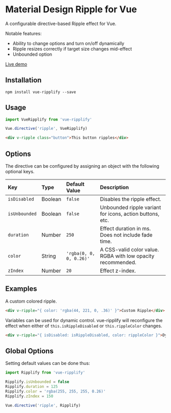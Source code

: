 
# Material Design Ripple for Vue

A configurable directive-based Ripple effect for Vue.

Notable features:

* Ability to change options and turn on/off dynamically
* Ripple resizes correctly if target size changes mid-effect
* Unbounded option

[Live demo](https://angelov-a.github.io/vue-ripplify/)

## Installation

```
npm install vue-ripplify --save
```


## Usage

```javascript
import VueRipplify from 'vue-ripplify'

Vue.directive('ripple', VueRipplify)
```
```html
<div v-ripple class="button">This button ripples</div>
```


## Options

The directive can be configured by assigning an object with the following optional keys.

| Key           | Type    | Default Value           | Description
| :------------ | :------ | :---------------------- | :--------------------------------------------------------- |
| `isDisabled`  | Boolean | `false`                 | Disables the ripple effect.                                |
| `isUnbounded` | Boolean | `false`                 | Unbounded ripple variant for icons, action buttons, etc.   |
| `duration`    | Number  | `250`                   | Effect duration in ms. Does not include fade time.         |
| `color`       | String  | `'rgba(0, 0, 0, 0.26)'` | A CSS-valid color value. RGBA with low opacity recommended.|
| `zIndex`      | Number  | `20`                    | Effect z-index.                                            |


## Examples

A custom colored ripple.
```html
<div v-ripple="{ color: 'rgba(44, 221, 0, .36)' }">Custom Ripple</div>
```

Variables can be used for dynamic control.
vue-ripplify will reconfigure the effect when either of `this.isRippleDisabled` or `this.rippleColor` changes.
```html
<div v-ripple="{ isDisabled: isRippleDisabled, color: rippleColor }">Dynamically Configured Ripple</div>
```


## Global Options

Setting default values can be done thus:

```js
import Ripplify from 'vue-ripplify'

Ripplify.isUnbounded = false
Ripplify.duration = 125
Ripplify.color = 'rgba(255, 255, 255, 0.26)'
Ripplify.zIndex = 150

Vue.directive('ripple', Ripplify)
```
